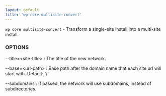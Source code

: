 ```yaml
---
layout: default
title: 'wp core multisite-convert'
---
```


`wp core multisite-convert` - Transform a single-site install into a multi-site install.

### OPTIONS

--title=&lt;site-title&gt;
: The title of the new network.

--base=&lt;url-path&gt;
: Base path after the domain name that each site url will start with.
Default: '/'

--subdomains
: If passed, the network will use subdomains, instead of subdirectories.


